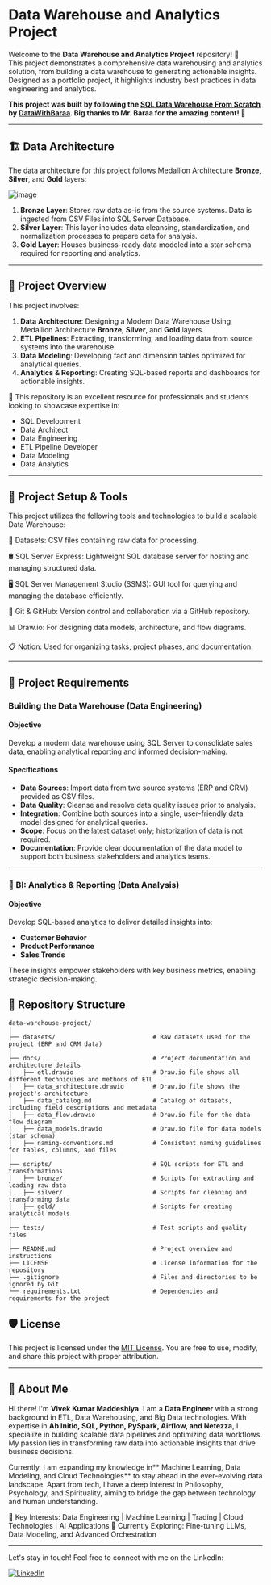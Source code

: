 # Data Warehouse and Analytics Project

Welcome to the **Data Warehouse and Analytics Project** repository! 🚀  
This project demonstrates a comprehensive data warehousing and analytics solution, from building a data warehouse to generating actionable insights. Designed as a portfolio project, it highlights industry best practices in data engineering and analytics.

**This project was built by following the [SQL Data Warehouse From Scratch](https://youtu.be/9GVqKuTVANE?si=IStT23Ju-97S5EPT) by [DataWithBaraa](https://www.youtube.com/@DataWithBaraa).
Big thanks to Mr. Baraa for the amazing content! 🚀**

---
## 🏗️ Data Architecture

The data architecture for this project follows Medallion Architecture **Bronze**, **Silver**, and **Gold** layers:<br>

![image](https://github.com/user-attachments/assets/8ab03844-6f10-48b1-b732-4f75f82c5f80)


1. **Bronze Layer**: Stores raw data as-is from the source systems. Data is ingested from CSV Files into SQL Server Database.
2. **Silver Layer**: This layer includes data cleansing, standardization, and normalization processes to prepare data for analysis.
3. **Gold Layer**: Houses business-ready data modeled into a star schema required for reporting and analytics.

---
## 📖 Project Overview

This project involves:

1. **Data Architecture**: Designing a Modern Data Warehouse Using Medallion Architecture **Bronze**, **Silver**, and **Gold** layers.
2. **ETL Pipelines**: Extracting, transforming, and loading data from source systems into the warehouse.
3. **Data Modeling**: Developing fact and dimension tables optimized for analytical queries.
4. **Analytics & Reporting**: Creating SQL-based reports and dashboards for actionable insights.

🎯 This repository is an excellent resource for professionals and students looking to showcase expertise in:
- SQL Development
- Data Architect
- Data Engineering  
- ETL Pipeline Developer  
- Data Modeling  
- Data Analytics  

---

## 🚀 Project Setup & Tools

This project utilizes the following tools and technologies to build a scalable Data Warehouse:

📂 Datasets: CSV files containing raw data for processing.

🛢 SQL Server Express: Lightweight SQL database server for hosting and managing structured data.

🖥 SQL Server Management Studio (SSMS): GUI tool for querying and managing the database efficiently.

🐙 Git & GitHub: Version control and collaboration via a GitHub repository.

📊 Draw.io: For designing data models, architecture, and flow diagrams.

📋 Notion: Used for organizing tasks, project phases, and documentation.

---

## 🚀 Project Requirements

### Building the Data Warehouse (Data Engineering)

#### Objective
Develop a modern data warehouse using SQL Server to consolidate sales data, enabling analytical reporting and informed decision-making.

#### Specifications
- **Data Sources**: Import data from two source systems (ERP and CRM) provided as CSV files.
- **Data Quality**: Cleanse and resolve data quality issues prior to analysis.
- **Integration**: Combine both sources into a single, user-friendly data model designed for analytical queries.
- **Scope**: Focus on the latest dataset only; historization of data is not required.
- **Documentation**: Provide clear documentation of the data model to support both business stakeholders and analytics teams.

---

### 🚀 BI: Analytics & Reporting (Data Analysis)

#### Objective
Develop SQL-based analytics to deliver detailed insights into:
- **Customer Behavior**
- **Product Performance**
- **Sales Trends**

These insights empower stakeholders with key business metrics, enabling strategic decision-making.  


## 📂 Repository Structure
```
data-warehouse-project/
│
├── datasets/                           # Raw datasets used for the project (ERP and CRM data)
│
├── docs/                               # Project documentation and architecture details
│   ├── etl.drawio                      # Draw.io file shows all different techniquies and methods of ETL
│   ├── data_architecture.drawio        # Draw.io file shows the project's architecture
│   ├── data_catalog.md                 # Catalog of datasets, including field descriptions and metadata
│   ├── data_flow.drawio                # Draw.io file for the data flow diagram
│   ├── data_models.drawio              # Draw.io file for data models (star schema)
│   ├── naming-conventions.md           # Consistent naming guidelines for tables, columns, and files
│
├── scripts/                            # SQL scripts for ETL and transformations
│   ├── bronze/                         # Scripts for extracting and loading raw data
│   ├── silver/                         # Scripts for cleaning and transforming data
│   ├── gold/                           # Scripts for creating analytical models
│
├── tests/                              # Test scripts and quality files
│
├── README.md                           # Project overview and instructions
├── LICENSE                             # License information for the repository
├── .gitignore                          # Files and directories to be ignored by Git
└── requirements.txt                    # Dependencies and requirements for the project
```

## 🛡️ License

This project is licensed under the [MIT License](LICENSE). You are free to use, modify, and share this project with proper attribution.

---
## 🌟 About Me

Hi there! I'm **Vivek Kumar Maddeshiya**. I am a **Data Engineer** with a strong background in ETL, Data Warehousing, and Big Data technologies. With expertise in **Ab Initio, SQL, Python, PySpark, Airflow, and Netezza**, I specialize in building scalable data pipelines and optimizing data workflows. My passion lies in transforming raw data into actionable insights that drive business decisions.

Currently, I am expanding my knowledge in** Machine Learning, Data Modeling, and Cloud Technologies** to stay ahead in the ever-evolving data landscape. Apart from tech, I have a deep interest in Philosophy, Psychology, and Spirituality, aiming to bridge the gap between technology and human understanding.

🚀 Key Interests: Data Engineering | Machine Learning | Trading | Cloud Technologies | AI Applications
📌 Currently Exploring: Fine-tuning LLMs, Data Modeling, and Advanced Orchestration

---
Let's stay in touch! Feel free to connect with me on the LinkedIn:

[![LinkedIn](https://img.shields.io/badge/LinkedIn-0077B5?style=for-the-badge&logo=linkedin&logoColor=white)](https://www.linkedin.com/in/vivekkr3108/)
